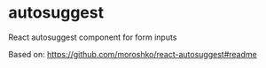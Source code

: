 # autosuggest
React autosuggest component for form inputs

Based on:
https://github.com/moroshko/react-autosuggest#readme

